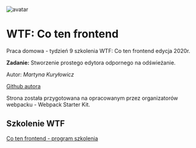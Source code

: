 ![avatar](https://avatars0.githubusercontent.com/u/64781316?s=460&u=98ad0ca4780d26c9a21158fcd4ffb78c9c0aeadf&v=4)

# WTF: Co ten frontend
Praca domowa - tydzień 9 szkolenia WTF: Co ten frontend edycja 2020r.

**Zadanie:** Stworzenie prostego edytora odpornego na odświeżanie.

Autor: *Martyna Kuryłowicz*

[Github autora](https://github.com/martynakurylowicz)

Strona została przygotowana na opracowanym przez organizatorów webpacku - Webpack Starter Kit.

## Szkolenie WTF

[Co ten frontend - program szkolenia](https://cotenfrontend.pl/)
